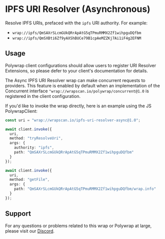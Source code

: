 # IPFS URI Resolver (Asynchronous)
Resolve IPFS URIs, prefaced with the `ipfs` URI authority. For example:
- `wrap://ipfs/QmSAXrSLcmGUkQRrApAtG5qTPmuRMMX2Zf1wihpguDQfbm`
- `wrap://ipfs/QmSXBti6Zf9yAXShBUCe79B1cpAeMZZKj7Ai1iF4g2EFNM`

## Usage
Polywrap client configurations should allow users to register URI Resolver Extensions, so please defer to your client's documentation for details.

The Async IPFS URI Resolver wrap can make concurrent requests to providers. This feature is enabled by default when an implementation of the Concurrent interface `"wrap://wrapscan.io/polywrap/concurrent@1.0` is registered in the client configuration.

If you'd like to invoke the wrap directly, here is an example using the JS PolywrapClient:
```typescript
const uri = "wrap://wrapscan.io/ipfs-uri-resolver-async@1.0";

await client.invoke({
  uri,
  method: "tryResolveUri",
  args: {
    authority: "ipfs",
    path: "QmSAXrSLcmGUkQRrApAtG5qTPmuRMMX2Zf1wihpguDQfbm"
  }
});

await client.invoke({
  uri,
  method: "getFile",
  args: {
    path: "QmSAXrSLcmGUkQRrApAtG5qTPmuRMMX2Zf1wihpguDQfbm/wrap.info"
  }
});
```

## Support

For any questions or problems related to this wrap or Polywrap at large, please visit our [Discord](https://discord.polywrap.io).
